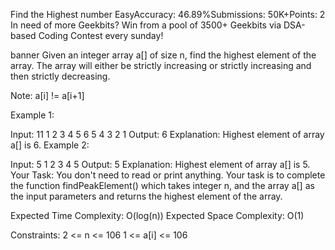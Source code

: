 Find the Highest number
EasyAccuracy: 46.89%Submissions: 50K+Points: 2
In need of more Geekbits? Win from a pool of 3500+ Geekbits via DSA-based Coding Contest every sunday!

banner
Given an integer array a[] of size n, find the highest element of the array. The array will either be strictly increasing or strictly increasing and then strictly decreasing.

Note: a[i] != a[i+1] 

Example 1:

Input:
11
1 2 3 4 5 6 5 4 3 2 1
Output: 
6
Explanation: 
Highest element of array a[] is 6.
Example 2:

Input:
5
1 2 3 4 5
Output:
5
Explanation: 
Highest element of array a[] is 5.
Your Task:
You don't need to read or print anything. Your task is to complete the function findPeakElement() which takes integer n, and the array a[] as the input parameters and returns the highest element of the array.

Expected Time Complexity: O(log(n))
Expected Space Complexity: O(1)

Constraints:
2 <= n <= 106
1 <= a[i] <= 106

